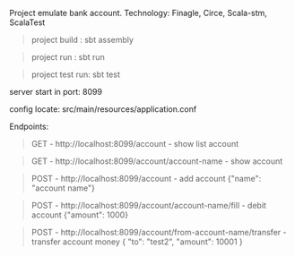 Project emulate bank account.
Technology: Finagle, Circe, Scala-stm, ScalaTest

> project build : sbt assembly

> project run : sbt run

> project test run: sbt test 

server start in port: 8099

config locate: src/main/resources/application.conf

Endpoints:
>GET - http://localhost:8099/account - show list account
 
>GET - http://localhost:8099/account/account-name - show account

>POST - http://localhost:8099/account - add account
 {"name": "account name"}

>POST - http://localhost:8099/account/account-name/fill - debit account
 {"amount": 1000}

>POST - http://localhost:8099/account/from-account-name/transfer - transfer account money
{
	"to": "test2",
	"amount": 10001
}